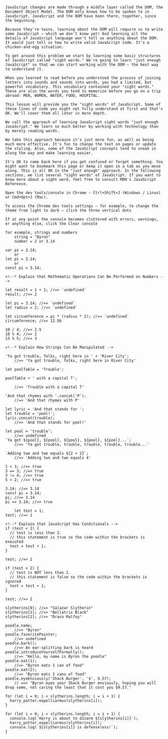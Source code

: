 
<!--* Explain the JavaScript / DOM relationship -->

    JavaScript changes are made through a middle layer called the DOM, the Document Object Model. The DOM only knows how to be spoken to in JavaScript. JavaScript and the DOM have been there, together, since the beginning.

    Because they're twins, learning about the DOM will require us to write some JavaScript — which we don't know yet! And learning all the details of JavaScript language won't tell us anything about the DOM. It would just tell us how to write valid JavaScript code. It's a chicken-and-egg situation.

    To get around this problem we start by learning some basic structures of JavaScript called "sight words." We're going to learn "just enough JavaScript" so that we can start working with the DOM — the best way to understand it.

<!--* Explain "sight words" -->

    When you learned to read before you understood the process of joining letters into sounds and sounds into words, you had a limited, but powerful vocabulary. This vocabulary contained your "sight words." These are also the words you tend to memorize before you go on a trip abroad: MEN, WOMEN, WATER, FOOD, HOSPITAL.

    This lesson will provide you the "sight words" of JavaScript. Some of these lines of code you might not fully understand at first and that's OK. We'll cover them all later in more depth.

<!--* Explain "just enough JavaScript" concept -->

    We call the approach of learning JavaScript sight words "just enough JavaScript." We learn so much better by working with technology than by merely reading words.

    We take this approach because it's just more fun, as well as being much more effective. It's fun to change the text on pages or update the styling. Also, some of the JavaScript concepts tend to sneak in along the way and make learning easier.

    It's OK to come back here if you get confused or forget something. You might want to bookmark this page or keep it open in a tab as you move along. This is all OK in the "just enough" approach. In the following sections, we list several "sight words" of JavaScript. If you want to know more about a sight word, feel free to consult MDN's JavaScript Reference.

<!--* Write experimental code in Chrome DevTools -->

    Open the dev tools/console in Chrome - Ctrl+Shift+J (Windows / Linux) or Cmd+Opt+J (Mac).

    To access the Chrome dev tools settings — for example, to change the theme from light to dark — click the three vertical dots

    If at any point the console becomes cluttered with errors, warnings, or anything else, click the Clear console

<!--* Explain that JavaScript has things -->

    for example, strings and numbers 
        string = "Byron" 
        number = 2 or 3.14

<!--* Explain that JavaScript has variables -->
    
    var pi = 3.14;
        or
    let pi = 3.14;
        or
    const pi = 3.14;

    <!--* Explain that Mathematic Operations Can Be Performed on Numbers -->

    let result = 1 + 1; //=> `undefined`
    result; //=> 2

    let pi = 3.14; //=> `undefined`
    let radius = 2; //=> `undefined`

    let circumference = pi * (radius * 2); //=> `undefined`
    circumference; //=> 12.56

    10 / 4; //=> 2.5
    10 % 4; //=> 2
    13 % 5; //=> 3

    <!--* Explain How Strings Can Be Manipulated -->

    'Ya got trouble, folks, right here in ' + 'River City';
        //=> 'Ya got trouble, folks, right here in River City'

    let poolTable = 'Trouble';

    poolTable + ' with a capital T';

        //=> 'Trouble with a capital T'

    'And that rhymes with '.concat('P');
        //=> 'And that rhymes with P'
     
    let lyric = 'And that stands for ';
    let trouble = 'pool!';
    lyric.concat(trouble);
        //=> 'And that stands for pool!'

    let pool = 'trouble';
        //=> undefined
    `Ya got ${pool}, ${pool}, ${pool}, ${pool}, ${pool}...`;
        //=> 'Ya got trouble, trouble, trouble, trouble, trouble...'

    `Adding two and two equals ${2 + 2}`;
        //=> 'Adding two and two equals 4'

<!--* Explain that JavaScript can compare things -->

    1 < 3; //=> true
    3 == 3; //=> true
    3 != 4; //=> true
    5 > 2; //=> true

    3.14; //=> 3.14
    const pi = 3.14;
    pi; //=> 3.14
    pi == 3.14; //=> true

        let test = 1;
    test; //=> 1
    
    <!--* Explain that JavaScript Has Conditionals -->
    if (test < 2) {
      // test is less than 2.
      // this statement is true so the code within the brackets is executed
      test = test + 1;
    }
     
    test; //=> 2
     
    if (test < 2) {
      // test is NOT less than 2.
      // this statement is false so the code within the brackets is ignored
      test = test + 1;
    }
     
    test; //=> 2

<!--* Explain that JavaScript has collections -->

    slytherins[0]; //=> "Salazar Slytherin"
    slytherins[1]; //=> "Bellatrix Black"
    slytherins[2]; //=> "Draco Malfoy"

<!--* Explain that JavaScript is object-oriented -->

    poodle.name; 
        //=> "Byron"
    poodle.favoritePainter; 
        //=> undefined
    poodle.bark(); 
        //=> An ear-splitting bark is heard
    poodle.introduceYourselfFormally(); 
        //=> "Hello, my name is Byron the poodle"
    poodle.eat(1); 
        //=> "Byron eats 1 can of food"
    poodle.eat(2); 
        //=> "Byron eats 2 cans of food"
    poodle.eyeEnviously('Shack Burger', '$', 9.57);
        // ==> "Byron eyes your Shack Burger enviously, hoping you will drop some, not caring the least that it cost you $9.57."

<!--* Explain that JavaScript has loops -->

    for (let i = 0; i < slytherins.length; i = i + 1) {
      harry_potter.expelliarmus(slytherins[i]);
    }

<!--* Explain that JavaScript logs with console.log -->

    for (let i = 0; i < slytherins.length; i = i + 1) {
      console.log(`Harry is about to disarm ${slytherins[i]}`);
      harry_potter.expelliarmus(slytherins[i]);
      console.log(`${slytherins[i]} is defenseless!`);
    }